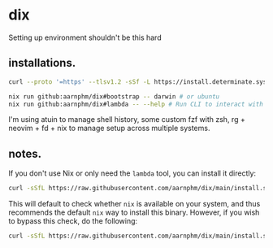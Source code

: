 # dix

Setting up environment shouldn't be this hard

## installations.

```bash
curl --proto '=https' --tlsv1.2 -sSf -L https://install.determinate.systems/nix | sh -s -- install

nix run github:aarnphm/dix#bootstrap -- darwin # or ubuntu
nix run github:aarnphm/dix#lambda -- --help # Run CLI to interact with Lambda Cloud
```

I'm using atuin to manage shell history, some custom fzf with zsh, rg + neovim + fd + nix to manage setup across multiple systems.

## notes.

If you don't use Nix or only need the `lambda` tool, you can install it directly:

```bash
curl -sSfL https://raw.githubusercontent.com/aarnphm/dix/main/install.sh | bash
```

This will default to check whether `nix` is available on your system, and thus recommends the default `nix` way to install this binary.
However, if you wish to bypass this check, do the following:

```bash
curl -sSfL https://raw.githubusercontent.com/aarnphm/dix/main/install.sh | bash -s -- --force-install
```

